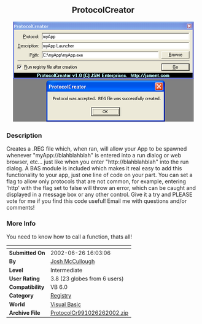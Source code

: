﻿<div align="center">

## ProtocolCreator

<img src="PIC20026261653105893.gif">
</div>

### Description

Creates a .REG file which, when ran, will allow your App to be spawned whenever "myApp://blahblahblah" is entered into a run dialog or web browser, etc... just like when you enter "http://blahblahblah" into the run dialog. A BAS module is included which makes it real easy to add this functionality to your app, just one line of code on your part. You can set a flag to allow only protocols that are not common, for example, entering 'http' with the flag set to false will throw an error, which can be caught and displayed in a message box or any other control. Give it a try and PLEASE vote for me if you find this code useful! Email me with questions and/or comments!
 
### More Info
 
You need to know how to call a function, thats all!


<span>             |<span>
---                |---
**Submitted On**   |2002-06-26 16:03:06
**By**             |[Josh McCullough](https://github.com/Planet-Source-Code/PSCIndex/blob/master/ByAuthor/josh-mccullough.md)
**Level**          |Intermediate
**User Rating**    |3.8 (23 globes from 6 users)
**Compatibility**  |VB 6\.0
**Category**       |[Registry](https://github.com/Planet-Source-Code/PSCIndex/blob/master/ByCategory/registry__1-36.md)
**World**          |[Visual Basic](https://github.com/Planet-Source-Code/PSCIndex/blob/master/ByWorld/visual-basic.md)
**Archive File**   |[ProtocolCr991026262002\.zip](https://github.com/Planet-Source-Code/josh-mccullough-protocolcreator__1-36294/archive/master.zip)








